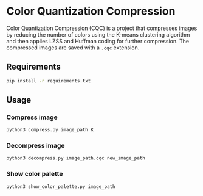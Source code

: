 # Color Quantization Compression

Color Quantization Compression (CQC) is a project that compresses images by reducing the number of colors using the K-means clustering algorithm and then applies LZSS and Huffman coding for further compression. The compressed images are saved with a `.cqc` extension.

## Requirements

```bash
pip install -r requirements.txt
```

## Usage

### Compress image

```bash
python3 compress.py image_path K 
```

### Decompress image

```bash
python3 decompress.py image_path.cqc new_image_path
```

### Show color palette

```bash
python3 show_color_palette.py image_path
```